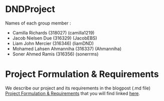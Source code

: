 # DNDProject

Names of each group member :
- Camilla Richards (318027) (camilla1219)
- Jacob Nielsen Due (316329) (JacobEBS)
- Liam John Mercier (316346) (liamDND)
- Mohamed Lahsen Ahmanniha (316337) (Ahmanniha)
- Soner Ahmed Ramis (316356) (sonerrms)

# Project Formulation & Requirements

We describe our project and its requirements in the blogpost (.md file) [Project Formulation & Requirements](https://github.com/camilla1219/DNDProject/blob/main/Developer%20blogs/Project%20Formulation%20%26%20Requirements.md) that you will find linked [here](https://github.com/camilla1219/DNDProject/blob/main/Developer%20blogs/Project%20Formulation%20%26%20Requirements.md).
